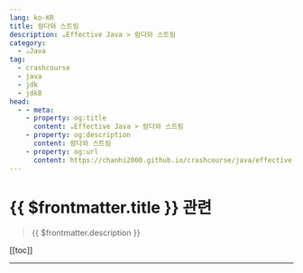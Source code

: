 ```yaml
---
lang: ko-KR
title: 람다와 스트림
description: ☕️Effective Java > 람다와 스트림
category: 
  - ☕️Java
tag: 
  - crashcourse
  - java
  - jdk
  - jdk8
head:
  - - meta:
    - property: og:title
      content: ☕️Effective Java > 람다와 스트림
    - property: og:description
      content: 람다와 스트림
    - property: og:url
      content: https://chanhi2000.github.io/crashcourse/java/effective-java/06-lambda-and-stream.html
---
```


# {{ $frontmatter.title }} 관련

> {{ $frontmatter.description }}

[[toc]]

---

<TagLinks />